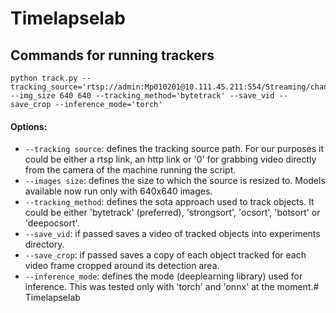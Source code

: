 # Timelapselab


## Commands for running trackers

```
python track.py --tracking_source='rtsp://admin:Mp010201@10.111.45.211:554/Streaming/channels/101' --img_size 640 640 --tracking_method='bytetrack' --save_vid --save_crop --inference_mode='torch'
```

#### Options:
- `--tracking source`: defines the tracking source path. For our purposes it could be either a rtsp link, an http link or '0' for grabbing video directly from the camera of the machine running the script.
- `--images size`: defines the size to which the source is resized to. Models available now run only with 640x640 images.
- `--tracking_method`: defines the sota approach used to track objects. It could be either 'bytetrack' (preferred), 'strongsort', 'ocsort', 'botsort' or 'deepocsort'.
- `--save_vid`: if passed saves a video of tracked objects into experiments directory.
- `--save_crop`: if passed saves a copy of each object tracked for each video frame cropped around its detection area.
- `--inference_mode`: defines the mode (deeplearning library) used for inference. This was tested only with 'torch' and 'onnx' at the moment.# Timelapselab
